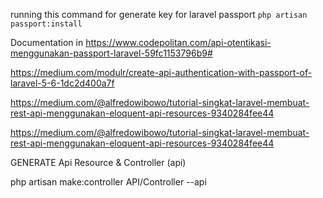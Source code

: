 running this command for generate key for laravel passport
`
php artisan passport:install
`

Documentation in https://www.codepolitan.com/api-otentikasi-menggunakan-passport-laravel-59fc1153796b9#

https://medium.com/modulr/create-api-authentication-with-passport-of-laravel-5-6-1dc2d400a7f

https://medium.com/@alfredowibowo/tutorial-singkat-laravel-membuat-rest-api-menggunakan-eloquent-api-resources-9340284fee44


https://medium.com/@alfredowibowo/tutorial-singkat-laravel-membuat-rest-api-menggunakan-eloquent-api-resources-9340284fee44



GENERATE Api Resource & Controller (api)

php artisan make:controller API/Controller --api
